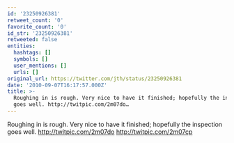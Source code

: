 ```yaml
---
id: '23250926381'
retweet_count: '0'
favorite_count: '0'
id_str: '23250926381'
retweeted: false
entities:
  hashtags: []
  symbols: []
  user_mentions: []
  urls: []
original_url: https://twitter.com/jth/status/23250926381
date: '2010-09-07T16:17:57.000Z'
title: >-
  Roughing in is rough. Very nice to have it finished; hopefully the inspection
  goes well. http://twitpic.com/2m07do…
---
```


Roughing in is rough. Very nice to have it finished; hopefully the inspection goes well. http://twitpic.com/2m07do http://twitpic.com/2m07cp